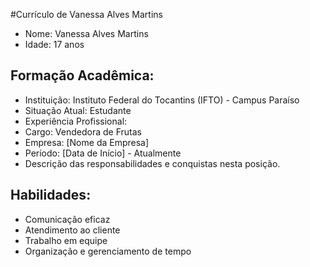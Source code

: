 #Currículo de Vanessa Alves Martins
- Nome: Vanessa Alves Martins
- Idade: 17 anos
## Formação Acadêmica:
- Instituição: Instituto Federal do Tocantins (IFTO) - Campus Paraíso
- Situação Atual: Estudante
- Experiência Profissional:
- Cargo: Vendedora de Frutas
- Empresa: [Nome da Empresa]
- Período: [Data de Início] - Atualmente
- Descrição das responsabilidades e conquistas nesta posição.
## Habilidades:
- Comunicação eficaz
- Atendimento ao cliente
- Trabalho em equipe
- Organização e gerenciamento de tempo
